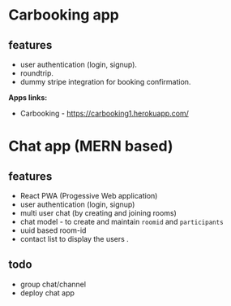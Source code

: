 # Carbooking app
## features
* user authentication (login, signup).
* roundtrip.
* dummy stripe integration for booking confirmation.

**Apps links:**
* Carbooking - https://carbooking1.herokuapp.com/

# Chat app (MERN based)
## features
* React PWA (Progessive Web application)
* user authentication (login, signup)
* multi user chat (by creating and joining rooms)
* chat model - to create and maintain `roomid` and `participants` 
* uuid based room-id
* contact list to display the users .

## todo
* group chat/channel
* deploy chat app
